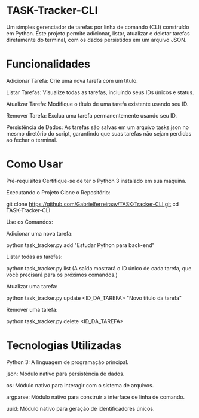 # TASK-Tracker-CLI
Um simples gerenciador de tarefas por linha de comando (CLI) construído em Python. Este projeto permite adicionar, listar, atualizar e deletar tarefas diretamente do terminal, com os dados persistidos em um arquivo JSON.

# Funcionalidades
Adicionar Tarefa: Crie uma nova tarefa com um título.

Listar Tarefas: Visualize todas as tarefas, incluindo seus IDs únicos e status.

Atualizar Tarefa: Modifique o título de uma tarefa existente usando seu ID.

Remover Tarefa: Exclua uma tarefa permanentemente usando seu ID.

Persistência de Dados: As tarefas são salvas em um arquivo tasks.json no mesmo diretório do script, garantindo que suas tarefas não sejam perdidas ao fechar o terminal.

# Como Usar
Pré-requisitos
Certifique-se de ter o Python 3 instalado em sua máquina.

Executando o Projeto
Clone o Repositório:

git clone https://github.com/Gabrielferreiraav/TASK-Tracker-CLI.git
cd TASK-Tracker-CLI

Use os Comandos:

Adicionar uma nova tarefa:

python task_tracker.py add "Estudar Python para back-end"

Listar todas as tarefas:

python task_tracker.py list
(A saída mostrará o ID único de cada tarefa, que você precisará para os próximos comandos.)

Atualizar uma tarefa:

python task_tracker.py update <ID_DA_TAREFA> "Novo título da tarefa"

Remover uma tarefa:

python task_tracker.py delete <ID_DA_TAREFA>

# Tecnologias Utilizadas
Python 3: A linguagem de programação principal.

json: Módulo nativo para persistência de dados.

os: Módulo nativo para interagir com o sistema de arquivos.

argparse: Módulo nativo para construir a interface de linha de comando.

uuid: Módulo nativo para geração de identificadores únicos.
